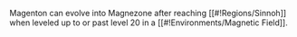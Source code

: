 Magenton can evolve into Magnezone after reaching [[#!Regions/Sinnoh]] when leveled up to or past level 20 in a [[#!Environments/Magnetic Field]].
